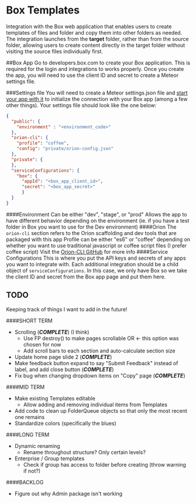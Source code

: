 # Box Templates

Integration with the Box web application that enables users to create templates
of files and folder and copy them into other folders as needed. The integration launches
from the **target** folder, rather than from the source folder, allowing users
to create content directly in the target folder without visiting the source files individually first.

##Box App
Go to developers.box.com to create your Box application. This is required for the login and integrations to works properly. Once you create the app, you will need to use the client ID and secret to create a Meteor settings file.

###Settings file
You will need to create a Meteor settings.json file and [start your app with it](http://docs.meteor.com/commandline.html#meteordeploy) to initialize the connection with your Box app (among a few other things). Your settings file should look like the one below:

```JSON
{
  "public": {
    "environment" : "<environment_code>"
  },
  "orion-cli": {
    "profile": "coffee",
    "config": "private/orion-config.json"
  },
  "private": {
  },
  "serviceConfigurations": {
    "box": {
      "appId": "<box_app_client_id>",
      "secret": "<box_app_secret>"
      }
  }
}
```

####Environment
Can be either "dev", "stage", or "prod"
Allows the app to have different behavior depending on the environment (ie. if you have a test folder in Box you want to use for the Dev environment)
####Orion
The `orion-cli` section refers to the Orion scaffolding and dev tools that are packaged with this app
Profile can be either "es6" or "coffee" depending on whether you want to use traditional javascript or coffee script files (I prefer coffee script)
Visit the [Orion-CLI GitHub](https://github.com/matteodem/orion-cli) for more info
####Service Configurations
This is where you put the API keys and secrets of any apps you want to integrate with. Each additional integration should be a child object of `serviceConfigurations`. In this case, we only have Box so we take the client ID and secret from the Box app page and put them here.


## TODO
Keeping track of things I want to add in the future!

####SHORT TERM
+ Scrolling (**_COMPLETE_**) (I think)
   + Use FP destroy() to make pages scrollable OR  <- this option was chosen for now
   + Add scroll bars to each section and auto-calculate section size
+ Update home page slide 2 (**_COMPLETE_**)
+ Make feedback button expand to say "Submit Feedback" instead of label, and add close button (**_COMPLETE_**)
+ Fix bug when changing dropdown items on "Copy" page (**_COMPLETE_**)

####MID TERM
+ Make existing Templates editable
  + Allow adding and removing individual items from Templates
+ Add code to clean up FolderQueue objects so that only the most recent one remains
+ Standardize colors (specifically the blues)

####LONG TERM
+ Dynamic renaming
   + Rename throughout structure? Only certain levels?
+ Enterprise / Group templates
   + Check if group has access to folder before creating (throw warning if not?)

####BACKLOG
+ Figure out why Admin package isn't working
